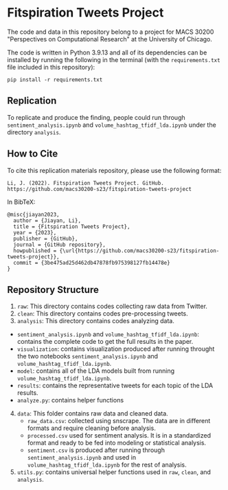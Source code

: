 # Fitspiration Tweets Project

The code and data in this repository belong to a project for MACS 30200 "Perspectives on Computational Research" at the University of Chicago.

The code is written in Python 3.9.13 and all of its dependencies can be installed by running the following in the terminal (with the `requirements.txt` file included in this repository):

```
pip install -r requirements.txt
```

## Replication
To replicate and produce the finding, people could run through `sentiment_analysis.ipynb` and `volume_hashtag_tfidf_lda.ipynb` under the directory `analysis`.

## How to Cite
To cite this replication materials repository, please use the following format:
```
Li, J. (2022). Fitspiration Tweets Project. GitHub. https://github.com/macs30200-s23/fitspiration-tweets-project
```
In BibTeX:
```
@misc{jiayan2023,
  author = {Jiayan, Li},
  title = {Fitspiration Tweets Project},
  year = {2023},
  publisher = {GitHub},
  journal = {GitHub repository},
  howpublished = {\url{https://github.com/macs30200-s23/fitspiration-tweets-project}},
  commit = {3be475ad25d462db47878fb975398127fb14478e}
}
```

## Repository Structure
1. `raw`: This directory contains codes collecting raw data from Twitter.
2. `clean`: This directory contains codes pre-processing tweets.
3. `analysis`: This directory contains codes analyzing data.
  - `sentiment_analysis.ipynb` and `volume_hashtag_tfidf_lda.ipynb`: contains the complete code to get the full results in the paper.
  - `visualization`: contains visualization produced after running throught the two notebooks `sentiment_analysis.ipynb` and `volume_hashtag_tfidf_lda.ipynb`.
  - `model`: contains all of the LDA models built from running `volume_hashtag_tfidf_lda.ipynb`.
  - `results`: contains the representative tweets for each topic of the LDA results.
  - `analyze.py`: contains helper functions

4. `data`: This folder contains raw data and cleaned data. 
    - `raw_data.csv`: collected using snscrape. The data are in different formats and require cleaning before analysis.
    - `processed.csv` used for sentiment analysis. It is in a standardized format and ready to be fed into modeling or statistical analysis.
    - `sentiment.csv` is produced after running through `sentiment_analysis.ipynb` and used in `volume_hashtag_tfidf_lda.ipynb` for the rest of analysis.
5. `utils.py`: contains universal helper functions used in `raw`, `clean`, and `analysis`.